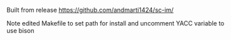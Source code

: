 Built from release https://github.com/andmarti1424/sc-im/

Note edited Makefile to set path for install and uncomment YACC variable to use bison
